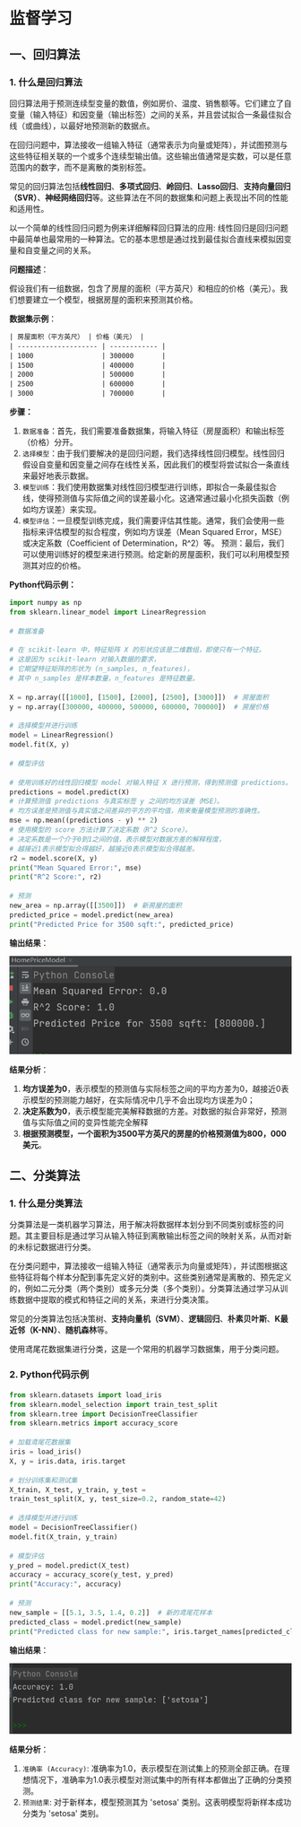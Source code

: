 # 监督学习

## 一、回归算法

### 1. 什么是回归算法

回归算法用于预测连续型变量的数值，例如房价、温度、销售额等。它们建立了自变量（输入特征）和因变量（输出标签）之间的关系，并且尝试拟合一条最佳拟合线（或曲线），以最好地预测新的数据点。

在回归问题中，算法接收一组输入特征（通常表示为向量或矩阵），并试图预测与这些特征相关联的一个或多个连续型输出值。这些输出值通常是实数，可以是任意范围内的数字，而不是离散的类别标签。

常见的回归算法包括**线性回归**、**多项式回归**、**岭回归**、**Lasso回归**、**支持向量回归（SVR）**、**神经网络回归**等。这些算法在不同的数据集和问题上表现出不同的性能和适用性。

以一个简单的线性回归问题为例来详细解释回归算法的应用: 
线性回归是回归问题中最简单也最常用的一种算法。它的基本思想是通过找到最佳拟合直线来模拟因变量和自变量之间的关系。

**问题描述**：

假设我们有一组数据，包含了房屋的面积（平方英尺）和相应的价格（美元）。我们想要建立一个模型，根据房屋的面积来预测其价格。

**数据集示例**：
``` txt
| 房屋面积（平方英尺） | 价格（美元） |
| -------------------- | ------------ |
| 1000                 | 300000       |
| 1500                 | 400000       |
| 2000                 | 500000       |
| 2500                 | 600000       |
| 3000                 | 700000       |

```

**步骤：**

1. `数据准备`：首先，我们需要准备数据集，将输入特征（房屋面积）和输出标签（价格）分开。
2. `选择模型`：由于我们要解决的是回归问题，我们选择线性回归模型。线性回归假设自变量和因变量之间存在线性关系，因此我们的模型将尝试拟合一条直线来最好地表示数据。
3. `模型训练`：我们使用数据集对线性回归模型进行训练，即拟合一条最佳拟合线，使得预测值与实际值之间的误差最小化。这通常通过最小化损失函数（例如均方误差）来实现。
4. `模型评估`：一旦模型训练完成，我们需要评估其性能。通常，我们会使用一些指标来评估模型的拟合程度，例如均方误差（Mean Squared Error，MSE）或决定系数（Coefficient of Determination，R^2）等。
预测：最后，我们可以使用训练好的模型来进行预测。给定新的房屋面积，我们可以利用模型预测其对应的价格。


**Python代码示例：**

``` Python
import numpy as np
from sklearn.linear_model import LinearRegression

# 数据准备

# 在 scikit-learn 中，特征矩阵 X 的形状应该是二维数组，即使只有一个特征。
# 这是因为 scikit-learn 对输入数据的要求，
# 它期望特征矩阵的形状为 (n_samples, n_features)，
# 其中 n_samples 是样本数量，n_features 是特征数量。

X = np.array([[1000], [1500], [2000], [2500], [3000]])  # 房屋面积
y = np.array([300000, 400000, 500000, 600000, 700000])  # 房屋价格

# 选择模型并进行训练
model = LinearRegression()
model.fit(X, y)

# 模型评估

# 使用训练好的线性回归模型 model 对输入特征 X 进行预测，得到预测值 predictions。
predictions = model.predict(X)
# 计算预测值 predictions 与真实标签 y 之间的均方误差（MSE）。
# 均方误差是预测值与真实值之间差异的平方的平均值，用来衡量模型预测的准确性。
mse = np.mean((predictions - y) ** 2)
# 使用模型的 score 方法计算了决定系数（R^2 Score）。
# 决定系数是一个介于0到1之间的值，表示模型对数据方差的解释程度，
# 越接近1表示模型拟合得越好，越接近0表示模型拟合得越差。
r2 = model.score(X, y)
print("Mean Squared Error:", mse)
print("R^2 Score:", r2)

# 预测
new_area = np.array([[3500]])  # 新房屋的面积
predicted_price = model.predict(new_area)
print("Predicted Price for 3500 sqft:", predicted_price)

```

**输出结果**：

![alt text](image.png)

**结果分析**：

1. **均方误差为0**，表示模型的预测值与实际标签之间的平均方差为0，越接近0表示模型的预测能力越好，在实际情况中几乎不会出现均方误差为0；
2. **决定系数为0**，表示模型能完美解释数据的方差。对数据的拟合非常好，预测值与实际值之间的变异性能完全解释
3. **根据预测模型，一个面积为3500平方英尺的房屋的价格预测值为800，000美元**。

## 二、分类算法

### 1. 什么是分类算法

分类算法是一类机器学习算法，用于解决将数据样本划分到不同类别或标签的问题。其主要目标是通过学习从输入特征到离散输出标签之间的映射关系，从而对新的未标记数据进行分类。

在分类问题中，算法接收一组输入特征（通常表示为向量或矩阵），并试图根据这些特征将每个样本分配到事先定义好的类别中。这些类别通常是离散的、预先定义的，例如二元分类（两个类别）或多元分类（多个类别）。分类算法通过学习从训练数据中提取的模式和特征之间的关系，来进行分类决策。

常见的分类算法包括决策树、**支持向量机（SVM）**、**逻辑回归**、**朴素贝叶斯**、**K最近邻（K-NN）**、**随机森林**等。

使用鸢尾花数据集进行分类，这是一个常用的机器学习数据集，用于分类问题。

### 2. Python代码示例

``` Python
from sklearn.datasets import load_iris
from sklearn.model_selection import train_test_split
from sklearn.tree import DecisionTreeClassifier
from sklearn.metrics import accuracy_score

# 加载鸢尾花数据集
iris = load_iris()
X, y = iris.data, iris.target

# 划分训练集和测试集
X_train, X_test, y_train, y_test = 
train_test_split(X, y, test_size=0.2, random_state=42)

# 选择模型并进行训练
model = DecisionTreeClassifier()
model.fit(X_train, y_train)

# 模型评估
y_pred = model.predict(X_test)
accuracy = accuracy_score(y_test, y_pred)
print("Accuracy:", accuracy)

# 预测
new_sample = [[5.1, 3.5, 1.4, 0.2]]  # 新的鸢尾花样本
predicted_class = model.predict(new_sample)
print("Predicted class for new sample:", iris.target_names[predicted_class])

```

**输出结果**：

![alt text](image-1.png)

**结果分析**：
1. `准确率 (Accuracy)`: 准确率为1.0，表示模型在测试集上的预测全部正确。在理想情况下，准确率为1.0表示模型对测试集中的所有样本都做出了正确的分类预测。
2. `预测结果`: 对于新样本，模型预测其为 'setosa' 类别。这表明模型将新样本成功分类为 'setosa' 类别。
